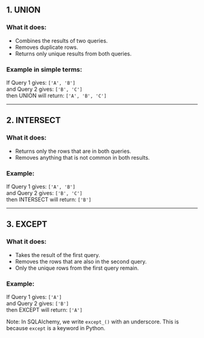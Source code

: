 ## 1. UNION

### What it does:
- Combines the results of two queries.
- Removes duplicate rows.
- Returns only unique results from both queries.

### Example in simple terms:
If Query 1 gives: `['A', 'B']`  
and Query 2 gives: `['B', 'C']`  
then UNION will return: `['A', 'B', 'C']`

---

## 2. INTERSECT

### What it does:
- Returns only the rows that are in both queries.
- Removes anything that is not common in both results.

### Example:
If Query 1 gives: `['A', 'B']`  
and Query 2 gives: `['B', 'C']`  
then INTERSECT will return: `['B']`

---

## 3. EXCEPT

### What it does:
- Takes the result of the first query.
- Removes the rows that are also in the second query.
- Only the unique rows from the first query remain.

### Example:
If Query 1 gives: `['A']`  
and Query 2 gives: `['B']`  
then EXCEPT will return: `['A']`

Note: In SQLAlchemy, we write `except_()` with an underscore. This is because `except` is a keyword in Python.
